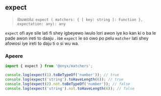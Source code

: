 ## expect

> ibuwolu: `expect ( matchers: { [ key: string ]: Function }, expectation: any): any`

`expect` ofi aye sile lati fi shey igbeyewo iwulo lori awon iye ko kan ki o ba le pade awon ireti to daaju . ise `expect` le so owo po pelu `matcher` lati shey afowosi iye ireti to daju ti o si wu wa.

### Apeere

```ts
import { expect } from '@onyx/matchers';

console.log(expect(1).toBeTypeOf('number')); // true
console.log(expect('string').toHaveLength(6)); // true
console.log(expect(2).not.toBeTypeOf('number')); // false
console.log(expect('string').not.toHaveLength(6)); // false
```
